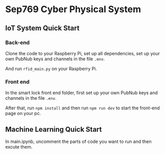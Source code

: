 # Sep769 Cyber Physical System

## IoT System Quick Start

### Back-end

Clone the code to your Raspberry Pi, set up all dependencies, set up your own PubNub keys and channels in the file `.env`.

And run `rfid_main.py` on your Raspberry Pi.

### Front end

In the smart lock front end folder, first set up your own PubNub keys and channels in the file `.env`.

After that, run `npm install` and then run `npm run dev` to start the front-end page on your pc.

## Machine Learning Quick Start

In main.ipynb, uncomment the parts of code you want to run and then excute them.
